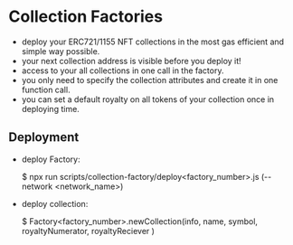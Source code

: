 
# Collection Factories
 
 - deploy your ERC721/1155 NFT collections in the most gas efficient and simple way possible.
 - your next collection address is visible before you deploy it!
 - access to your all collections in one call in the factory.
 - you only need to specify the collection attributes and create it in one function call. 
 - you can set a default royalty on all tokens of your collection once in deploying time.

## Deployment

 - deploy Factory:
 
   $ npx run scripts/collection-factory/deploy<factory_number>.js (--network <network_name>) 

 - deploy collection:

   $ Factory<factory_number>.newCollection(info, name, symbol, royaltyNumerator, royaltyReciever )